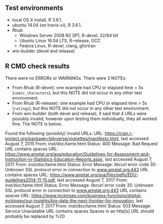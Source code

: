 ## Test environments

* local OS X install, R 3.6.1.
* ubuntu 14.04 (on travis-ci), R 3.6.1.
* Rhub
    + Windows Server 2008 R2 SP1, R-devel, 32/64 bit
    + Ubuntu Linux 16.04 LTS, R-release, GCC
    + Fedora Linux, R-devel, clang, gfortran
* win-builder (devel and release)

## R CMD check results

There were no ERRORs or WARNINGs. There were 3 NOTEs:

* From Rhub (R-devel): one example had CPU or elapsed time > 5s (`comic_characters`), but this NOTE did not occur in any other test environment.
* From Rhub (R-release): one example had CPU or elapsed time > 5s (`ratings`), but this NOTE did not occur in any other test environment.
* From win-builder (both devel and release), it said that 4 URLs were possibly invalid, however upon testing them individually, they all worked fine. The NOTE is below:

Found the following (possibly) invalid URLs:
  URL: https://cran.r-project.org/package=tidyverse/vignettes/manifesto.html, last accessed August 7, 2015
    From: inst/doc/tame.html
    Status: 400
    Message: Bad Request
    URL contains spaces
  URL: https://www.amstat.org/asa/education/Guidelines-for-Assessment-and-Instruction-in-Statistics-Education-Reports.aspx, last accessed August 7, 2017
    From: inst/doc/tame.html
    Status: Error
    Message: libcurl error code 35:
      	Unknown SSL protocol error in connection to www.amstat.org:443
    URL contains spaces
  URL: https://www.amstat.org/asa/files/pdfs/EDU-guidelines2014-11-15.pdf, last accessed August 7, 2017
    From: inst/doc/tame.html
    Status: Error
    Message: libcurl error code 35:
      	Unknown SSL protocol error in connection to www.amstat.org:443
    URL contains spaces
  URL: https://www.mckinsey.com/business-functions/digital-mckinsey/our-insights/big-data-the-next-frontier-for-innovation, last accessed August 7, 2017
    From: inst/doc/tame.html
    Status: 503
    Message: Service Unavailable
    URL contains spaces
  Spaces in an http[s] URL should probably be replaced by %20
